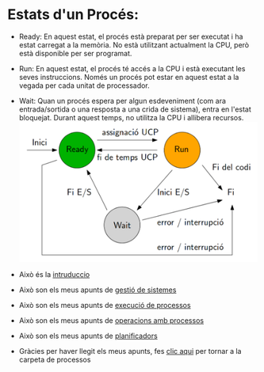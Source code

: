 # Estats d'un Procés:
- Ready:
  En aquest estat, el procés està preparat per ser executat i ha estat carregat a la memòria. No està utilitzant actualment la CPU, però està disponible per ser programat.
- Run:
  En aquest estat, el procés té accés a la CPU i està executant les seves instruccions. Només un procés pot estar en aquest estat a la vegada per cada unitat de processador.
- Wait:
  Quan un procés espera per algun esdeveniment (com ara entrada/sortida o una resposta a una crida de sistema), entra en l'estat bloquejat. Durant aquest temps, no utilitza la CPU i allibera recursos.
  ![ESQUEMA DE ESTAT DE PROCESSOS](PROCESSOS.png)

- Això és la [intruduccio](01_Introduccio.md)
- Això son els meus apunts de [gestió de sistemes](<02_Gestió del Sistema Operatiu.md>)
- Això son els meus apunts de [execució de processos](<03_Execució de Processos.md>)
- Això son els meus apunts de [operacions amb processos](<04_Operacions amb Processos.md>)
- Això son els meus apunts de [planificadors](06_Planificadors.md)

- Gràcies per haver llegit els meus apunts, fes [clic aqui](.) per tornar a la carpeta de processos